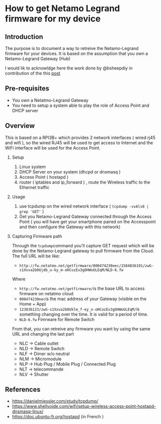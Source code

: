 # How to get Netamo Legrand firmware for my device

## Introduction

The purpose is to document a way to retreive the Netamo-Legrand firmware for your devices. It is based on the assumption that you own a Netamo-Legrand Gateway (Hub)

I would lik to acknowldge here the work done by @bsheepdiy in contribution of the this [post](
https://github.com/dresden-elektronik/deconz-rest-plugin/issues/883#issuecomment-593098964)

## Pre-requisites

* You own a Netatmo-Legrand Gateway
* You need to setup a system able to play the role of Access Point and DHCP server 


## Overview

This is based on a RPI3B+ which provides 2 network interfaces ( wired rj45 and wifi ), so the wired RJ45 will be used to get access to Internet and the WiFi interface will be used for the Access Point.

1. Setup
   1. Linux system
   1. DHCP Server on your system (dhcpd or dnsmasq )
   1. Access Point ( hostapd )
   1. router ( iptables and ip_forward ) , route the Wireless traffic to the Ethernet traffic

1. Usage
   1. use tcpdump on the wired network interface ( `tcpdump -vvAls0 | grep 'GET'` )
   1. Get you Netamo-Legrand Gateway connected through the Access Point ( you will have get your smartphone paired on the Accesspoint and then configure the Gateway with this network)

1. Capturing Firmware path

   Through the `tcpdump`command you'll capture GET request which will be done by the Netamo-Legrand gateway to pull firmware from the Cloud.
The full URL will be like:

    * `http://fw.netatmo.net/getfirmware/000474230eec/1584836191/zwG-s1Xxva2b0Ujdb_u-ky_m-oHCozEx3gOHWoULEqM/NLD-6.fw`
    
    Where 
    * `http://fw.netatmo.net/getfirmware/`is the base URL to access firmware on netatmo cloud
    * `000474230eec`is the mac address of your Gateway (visible on the Home + App)
    * `123836123/zwG-s1Xxva2b0Uklm_f-ey_o-oHCozEx3gOHWoULEqM/`is something changing over the time. It is valid for a period of time.
    * `NLD-6.fw` Fimrware for Remote Switch
    
    From that, you can retreive any firmware you want by using the same URL and changing the last part 
    
    * NLC -> Cable outlet
    * NLD -> Remote Switch
    * NLF -> Dimer w/o neutral
    * NLM -> Micromodule
    * NLP -> Hub Plug / Mobile Plug / Connected Plug
    * NLT -> telecommande
    * NLV -> Shutter
   
## References

* https://danielmiessler.com/study/tcpdump/
* https://www.shellvoide.com/wifi/setup-wireless-access-point-hostapd-dnsmasq-linux/
* https://doc.ubuntu-fr.org/hostapd (in French )
   
